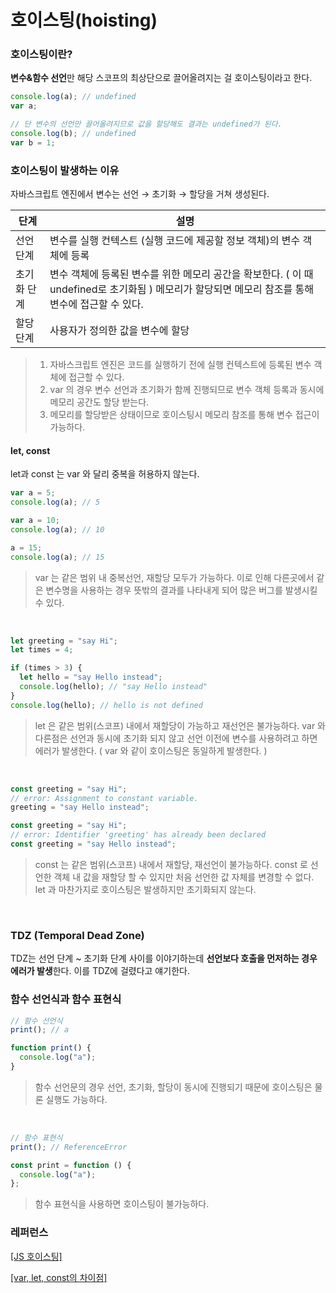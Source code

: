 # 호이스팅(hoisting)

### 호이스팅이란?

**변수&함수 선언**만 해당 스코프의 최상단으로 끌어올려지는 걸 호이스팅이라고 한다.

```jsx
console.log(a); // undefined
var a;

// 단 변수의 선언만 끌어올려지므로 값을 할당해도 결과는 undefined가 된다.
console.log(b); // undefined
var b = 1;
```

### 호이스팅이 발생하는 이유

자바스크립트 엔진에서 변수는 선언 → 초기화 → 할당을 거쳐 생성된다.

| 단계        | 설명                                                                                                                                              |
| ----------- | ------------------------------------------------------------------------------------------------------------------------------------------------- |
| 선언 단계   | 변수를 실행 컨텍스트 (실행 코드에 제공할 정보 객체)의 변수 객체에 등록                                                                            |
| 초기화 단계 | 변수 객체에 등록된 변수를 위한 메모리 공간을 확보한다. ( 이 때 undefined로 초기화됨 ) 메모리가 할당되면 메모리 참조를 통해 변수에 접근할 수 있다. |
| 할당 단계   | 사용자가 정의한 값을 변수에 할당                                                                                                                  |

> 1. 자바스크립트 엔진은 코드를 실행하기 전에 실행 컨텍스트에 등록된 변수 객체에 접근할 수 있다.
> 2. var 의 경우 변수 선언과 초기화가 함께 진행되므로 변수 객체 등록과 동시에 메모리 공간도 할당 받는다.
> 3. 메모리를 할당받은 상태이므로 호이스팅시 메모리 참조를 통해 변수 접근이 가능하다.

#### let, const

let과 const 는 var 와 달리 중복을 허용하지 않는다.

```jsx
var a = 5;
console.log(a); // 5

var a = 10;
console.log(a); // 10

a = 15;
console.log(a); // 15
```

> var 는 같은 범위 내 중복선언, 재할당 모두가 가능하다.
> 이로 인해 다른곳에서 같은 변수명을 사용하는 경우 뜻밖의 결과를 나타내게 되어 많은 버그를 발생시킬 수 있다.

<br />

```jsx
let greeting = "say Hi";
let times = 4;

if (times > 3) {
  let hello = "say Hello instead";
  console.log(hello); // "say Hello instead"
}
console.log(hello); // hello is not defined
```

> let 은 같은 범위(스코프) 내에서 재할당이 가능하고 재선언은 불가능하다.
> var 와 다른점은 선언과 동시에 초기화 되지 않고 선언 이전에 변수를 사용하려고 하면 에러가 발생한다. ( var 와 같이 호이스팅은 동일하게 발생한다. )

<br />

```jsx
const greeting = "say Hi";
// error: Assignment to constant variable.
greeting = "say Hello instead";

const greeting = "say Hi";
// error: Identifier 'greeting' has already been declared
const greeting = "say Hello instead";
```

> const 는 같은 범위(스코프) 내에서 재할당, 재선언이 불가능하다.
> const 로 선언한 객체 내 값을 재할당 할 수 있지만 처음 선언한 값 자체를 변경할 수 없다.
> let 과 마찬가지로 호이스팅은 발생하지만 초기화되지 않는다.

<br />

### TDZ (Temporal Dead Zone)

TDZ는 선언 단계 ~ 초기화 단계 사이를 이야기하는데 **선언보다 호출을 먼저하는 경우 에러가 발생**한다. 이를 TDZ에 걸렸다고 얘기한다.

### 함수 선언식과 함수 표현식

```jsx
// 함수 선언식
print(); // a

function print() {
  console.log("a");
}
```

> 함수 선언문의 경우 선언, 초기화, 할당이 동시에 진행되기 때문에 호이스팅은 물론 실행도 가능하다.

<br />

```jsx
// 함수 표현식
print(); // ReferenceError

const print = function () {
  console.log("a");
};
```

> 함수 표현식을 사용하면 호이스팅이 불가능하다.

### 레퍼런스

[[JS 호이스팅]](https://mong-blog.tistory.com/entry/JS-%ED%98%B8%EC%9D%B4%EC%8A%A4%ED%8C%85hoisting)

[[var, let, const의 차이점]](https://velog.io/@dongjun187/javascript-var-let-const-%EC%9D%98-%EC%B0%A8%EC%9D%B4%EC%A0%90)
